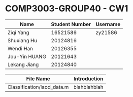 # COMP3003-GROUP40 - CW1



| Name               | Student Number | Username |
| ------------------ | -------------- | -------- |
| Ziqi Yang          | 16521586       | zy21586  |
| Shuxiang Hu       | 20124816       |   |
| Wendi Han      | 20126355       |   |
| Jou-Yin HUANG       | 20121643       |   |
| Lekang Jiang        | 20124840       |   |


| File Name          | Introduction |
| ------------------ | ------------------ |
| Classification/laod_data.m          | blahblahblah |
